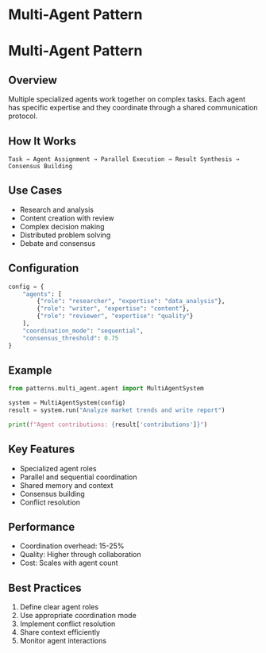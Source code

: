 # Multi-Agent Pattern

# Multi-Agent Pattern

## Overview

Multiple specialized agents work together on complex tasks. Each agent has specific expertise and they coordinate through a shared communication protocol.

## How It Works

```
Task → Agent Assignment → Parallel Execution → Result Synthesis → Consensus Building
```

## Use Cases

- Research and analysis
- Content creation with review
- Complex decision making
- Distributed problem solving
- Debate and consensus

## Configuration

```python
config = {
    "agents": [
        {"role": "researcher", "expertise": "data_analysis"},
        {"role": "writer", "expertise": "content"},
        {"role": "reviewer", "expertise": "quality"}
    ],
    "coordination_mode": "sequential",
    "consensus_threshold": 0.75
}
```

## Example

```python
from patterns.multi_agent.agent import MultiAgentSystem

system = MultiAgentSystem(config)
result = system.run("Analyze market trends and write report")

print(f"Agent contributions: {result['contributions']}")
```

## Key Features

- Specialized agent roles
- Parallel and sequential coordination
- Shared memory and context
- Consensus building
- Conflict resolution

## Performance

- Coordination overhead: 15-25%
- Quality: Higher through collaboration
- Cost: Scales with agent count

## Best Practices

1. Define clear agent roles
2. Use appropriate coordination mode
3. Implement conflict resolution
4. Share context efficiently
5. Monitor agent interactions
